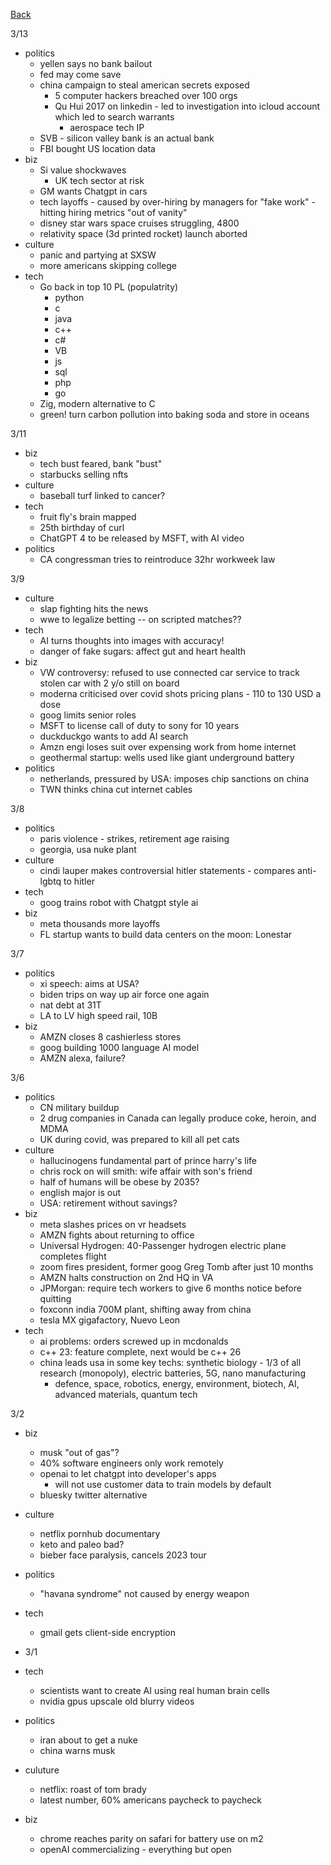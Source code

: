 [Back](./index.md)

3/13
- politics
  - yellen says no bank bailout
  - fed may come save
  - china campaign to steal american secrets exposed
    - 5 computer hackers breached over 100 orgs
    - Qu Hui 2017 on linkedin - led to investigation into icloud account which led to search warrants
      - aerospace tech IP
  - SVB - silicon valley bank is an actual bank
  - FBI bought US location data
- biz
  - Si value shockwaves
    - UK tech sector at risk
  - GM wants Chatgpt in cars
  - tech layoffs - caused by over-hiring by managers for "fake work" - hitting hiring metrics "out of vanity"
  - disney star wars space cruises struggling, 4800
  - relativity space (3d printed rocket) launch aborted
- culture
  - panic and partying at SXSW
  - more americans skipping college
- tech
  - Go back in top 10 PL (populatrity)
    - python
    - c
    - java
    - c++
    - c#
    - VB
    - js
    - sql
    - php
    - go
  - Zig, modern alternative to C
  - green!  turn carbon pollution into baking soda and store in oceans

3/11
- biz
  - tech bust feared, bank "bust"
  - starbucks selling nfts
- culture
  - baseball turf linked to cancer?
- tech
  - fruit fly's brain mapped
  - 25th birthday of curl
  - ChatGPT 4 to be released by MSFT, with AI video
- politics
  - CA congressman tries to reintroduce 32hr workweek law

3/9
- culture
  - slap fighting hits the news
  - wwe to legalize betting -- on scripted matches??
- tech
  - AI turns thoughts into images with accuracy!
  - danger of fake sugars: affect gut and heart health
- biz
  - VW controversy: refused to use connected car service to track stolen car with 2 y/o still on board
  - moderna criticised over covid shots pricing plans - 110 to 130 USD a dose
  - goog limits senior roles
  - MSFT to license call of duty to sony for 10 years
  - duckduckgo wants to add AI search
  - Amzn engi loses suit over expensing work from home internet
  - geothermal startup: wells used like giant underground battery
- politics
  - netherlands, pressured by USA: imposes chip sanctions on china
  - TWN thinks china cut internet cables

3/8
- politics
  - paris violence - strikes, retirement age raising
  - georgia, usa nuke plant
- culture
  - cindi lauper makes controversial hitler statements - compares anti-lgbtq to hitler
- tech
  - goog trains robot with Chatgpt style ai
- biz
  - meta thousands more layoffs
  - FL startup wants to build data centers on the moon: Lonestar

3/7
- politics
  - xi speech: aims at USA?
  - biden trips on way up air force one again
  - nat debt at 31T
  - LA to LV high speed rail, 10B
- biz
  - AMZN closes 8 cashierless stores
  - goog building 1000 language AI model
  - AMZN alexa, failure?

3/6
- politics
  - CN military buildup
  - 2 drug companies in Canada can legally produce coke, heroin, and MDMA
  - UK during covid, was prepared to kill all pet cats
- culture
  - hallucinogens fundamental part of prince harry's life
  - chris rock on will smith: wife affair with son's friend
  - half of humans will be obese by 2035?
  - english major is out
  - USA: retirement without savings?
- biz
  - meta slashes prices on vr headsets
  - AMZN fights about returning to office
  - Universal Hydrogen: 40-Passenger hydrogen electric plane completes flight
  - zoom fires president, former goog Greg Tomb after just 10 months
  - AMZN halts construction on 2nd HQ in VA
  - JPMorgan: require tech workers to give 6 months notice before quitting
  - foxconn india 700M plant, shifting away from china
  - tesla MX gigafactory, Nuevo Leon
- tech
  - ai problems: orders screwed up in mcdonalds
  - c++ 23: feature complete, next would be c++ 26
  - china leads usa in some key techs: synthetic biology - 1/3 of all research (monopoly), electric batteries, 5G, nano manufacturing
    - defence, space, robotics, energy, environment, biotech, AI, advanced materials, quantum tech

3/2
- biz
  - musk "out of gas"?
  - 40% software engineers only work remotely
  - openai to let chatgpt into developer's apps
    - will not use customer data to train models by default
  - bluesky twitter alternative
- culture
  - netflix pornhub documentary
  - keto and paleo bad?
  - bieber face paralysis, cancels 2023 tour
- politics
  - "havana syndrome" not caused by energy weapon
- tech
  - gmail gets client-side encryption

- 3/1
- tech
  - scientists want to create AI using real human brain cells
  - nvidia gpus upscale old blurry videos
- politics
  - iran about to get a nuke
  - china warns musk
- culuture
  - netflix: roast of tom brady
  - latest number, 60% americans paycheck to paycheck
- biz
  - chrome reaches parity on safari for battery use on m2
  - openAI commercializing - everything but open
